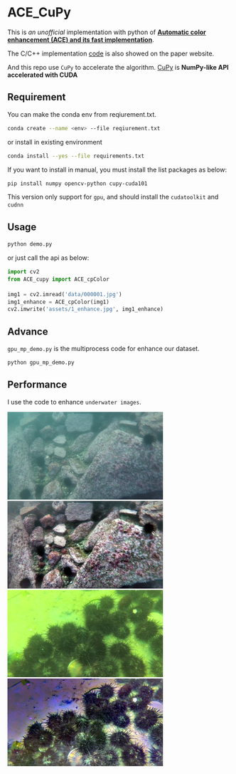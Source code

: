 # ACE_CuPy



This is *an* *unofficial* implementation with python of [**Automatic color enhancement (ACE) and its fast implementation**](https://www.ipol.im/pub/art/2012/g-ace/).

The C/C++ implementation [code](https://www.ipol.im/pub/art/2012/g-ace/ace_20121029.tar.gz) is also showed on the paper website.

And this repo use `CuPy` to accelerate the algorithm. [CuPy](https://cupy.dev/) is **NumPy-like API accelerated with CUDA**



## Requirement


You can make the conda env from reqiurement.txt.  
```sh
conda create --name <env> --file reqiurement.txt
```

or install in existing environment

```sh
conda install --yes --file requirements.txt
```

If you want to install in manual, you must install the list packages as below:

```sh
pip install numpy opencv-python cupy-cuda101
```

This version only support for `gpu`, and should install the `cudatoolkit` and `cudnn`


## Usage
``` sh
python demo.py
```

or just call the api as below:  
 
``` python
import cv2
from ACE_cupy import ACE_cpColor

img1 = cv2.imread('data/000001.jpg')
img1_enhance = ACE_cpColor(img1)
cv2.imwrite('assets/1_enhance.jpg', img1_enhance)
```


## Advance
`gpu_mp_demo.py` is the multiprocess code for enhance our dataset.
``` sh
python gpu_mp_demo.py
```

## Performance

I use the code to enhance `underwater images`.

<img src="data/000001.jpg" width="350"><img src="assets/1_enhance.jpg" width="350">
<img src="data/002643.jpg" width="350"><img src="assets/2643_enhance.jpg" width="350">
